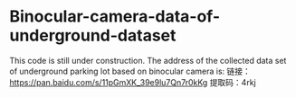 # Binocular-camera-data-of-underground-dataset
This code is still under construction. The address of the collected data set of underground parking lot based on binocular camera is:
链接：https://pan.baidu.com/s/11pGmXK_39e9lu7Qn7r0kKg 提取码：4rkj 
